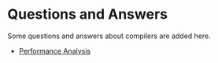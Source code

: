 # Questions and Answers

Some questions and answers about compilers are added here.

* [Performance Analysis](performance-analysis.md)

